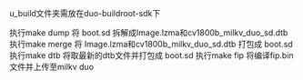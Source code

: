 u_build文件夹需放在duo-buildroot-sdk下

执行make dump 将 boot.sd 拆解成Image.lzma和cv1800b_milkv_duo_sd.dtb
执行make merge 将 Image.lzma和cv1800b_milkv_duo_sd.dtb 打包成 boot.sd
执行make dtb 将取最新的dtb文件并打包成 boot.sd
执行make fip 将编译fip.bin文件并上传至milkv duo
